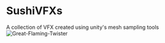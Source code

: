 # SushiVFXs
 A collection of VFX created using unity's mesh sampling tools
![Great-Flaming-Twister](SushiAnalize.gif)
